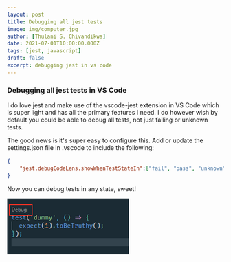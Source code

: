 ```yaml
---
layout: post
title: Debugging all jest tests
image: img/computer.jpg
author: [Thulani S. Chivandikwa]
date: 2021-07-01T10:00:00.000Z
tags: [jest, javascript]
draft: false
excerpt: debugging jest in vs code
---
```


### Debugging all jest tests in VS Code

I do love jest and make use of the vscode-jest extension in VS Code which is super light and has all the primary features I need. I do however wish by default you could be able to debug all tests, not just failing or unknown tests.

The good news is it's super easy to configure this. Add or update the settings.json file in .vscode to include the following:

```json
{
    "jest.debugCodeLens.showWhenTestStateIn":["fail", "pass", "unknown"]
}
```

Now you can debug tests in any state, sweet!

![](img/debug-jest.png)